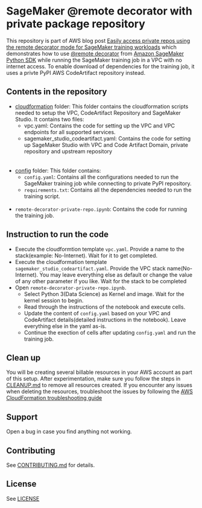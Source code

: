 # SageMaker @remote decorator with private package repository

This repository is part of AWS blog post [Easily access private repos using the remote decorator mode for SageMaker training workloads](../..) which demonstrates how to use [@remote decorator](https://docs.aws.amazon.com/sagemaker/latest/dg/train-remote-decorator.html) from [Amazon SageMaker Python SDK](https://sagemaker.readthedocs.io/en/stable/) while running the SageMaker training job in a VPC with no internet access. To enable download of dependencies for the training job, it uses a privte PyPI AWS CodeArtifact repository instead.



## Contents in the repository

- [cloudformation](/cloudformation) folder: This folder contains the cloudformation scripts needed to setup the VPC, CodeArtifact Repository and SageMaker Studio. It contains two files:
    - vpc.yaml: Contains the code for setting up the VPC and VPC endpoints for all supported services.
    - sagemaker_studio_codeartifact.yaml: Contains the code for setting up SageMaker Studio with VPC and Code Artifact Domain, private repository and upstream repository    
<br><br>
- [config](/config) folder: This folder contains:
    - `config.yaml`: Contains all the configurations needed to run the SageMaker training job while connecting to private PyPI repository.
    - `requirements.txt`: Contains all the dependencies needed to run the training script.
<br><br>
- `remote-decorator-private-repo.ipynb`: Contains the code for running the training job.

## Instruction to run the code
- Execute the cloudformtion template `vpc.yaml`. Provide a name to the stack(example: No-Internet). Wait for it to get completed.
- Execute the cloudformation template `sagemaker_studio_codeartifact.yaml`. Provide the VPC stack name(No-Internet). You may leave everything else as default or change the value of any other parameter if you like. Wait for the stack to be completed
- Open `remote-decorator-private-repo.ipynb`. 
    - Select Python 3(Data Science) as Kernel and image. Wait for the kernel session to begin.
    - Read through the instructions of the notebook and execute cells. 
    - Update the content of `config.yaml` based on your VPC and CodeArtifact details(detailed instructions in the notebook). Leave everything else in the yaml as-is. 
    - Continue the exection of cells after updating `config.yaml` and run the training job.


## Clean up

You will be creating several billable resources in your AWS account as part of this setup. After experimentation, make sure you follow the steps in [CLEANUP.md](CLEANUP.md) to remove all resources created. If you encounter any issues when deleting the resources, troubleshoot the issues by following the [AWS CloudFormation troubleshooting guide](https://docs.aws.amazon.com/AWSCloudFormation/latest/UserGuide/troubleshooting.html)


## Support
Open a bug in case you find anything not working.

## Contributing
See [CONTRIBUTING.md](CONTRIBUTING.md) for details.

## License
See [LICENSE](LICENSE)
